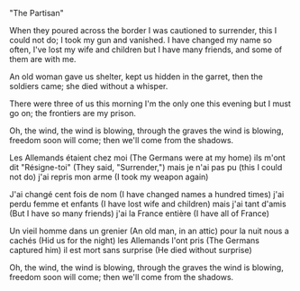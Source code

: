 "The Partisan"

When they poured across the border
I was cautioned to surrender,
this I could not do;
I took my gun and vanished.
I have changed my name so often,
I've lost my wife and children
but I have many friends,
and some of them are with me.

An old woman gave us shelter,
kept us hidden in the garret,
then the soldiers came;
she died without a whisper.

There were three of us this morning
I'm the only one this evening
but I must go on;
the frontiers are my prison.

Oh, the wind, the wind is blowing,
through the graves the wind is blowing,
freedom soon will come;
then we'll come from the shadows.

Les Allemands étaient chez moi (The Germans were at my home)
ils m'ont dit "Résigne-toi" (They said, "Surrender,")
mais je n'ai pas pu (this I could not do)
j'ai repris mon arme (I took my weapon again)

J'ai changé cent fois de nom (I have changed names a hundred times)
j'ai perdu femme et enfants (I have lost wife and children)
mais j'ai tant d'amis (But I have so many friends)
j'ai la France entière (I have all of France)

Un vieil homme dans un grenier (An old man, in an attic)
pour la nuit nous a cachés (Hid us for the night)
les Allemands l'ont pris (The Germans captured him)
il est mort sans surprise (He died without surprise)

Oh, the wind, the wind is blowing,
through the graves the wind is blowing,
freedom soon will come;
then we'll come from the shadows.
